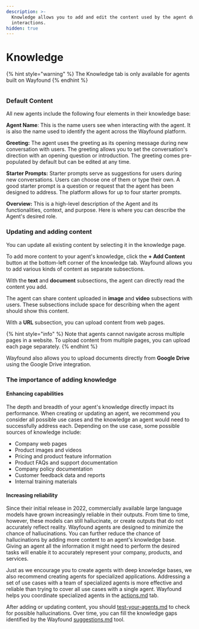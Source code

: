 ```yaml
---
description: >-
  Knowledge allows you to add and edit the content used by the agent during its
  interactions.
hidden: true
---
```


# Knowledge

{% hint style="warning" %}
The Knowledge tab is only available for agents built on Wayfound
{% endhint %}



<figure><img src=".gitbook/assets/Screenshot 2024-09-11 at 2.13.19 PM.png" alt=""><figcaption></figcaption></figure>

### Default Content

All new agents include the following four elements in their knowledge base:

**Agent Name**: This is the name users see when interacting with the agent. It is also the name used to identify the agent across the Wayfound platform.

**Greeting:** The agent uses the greeting as its opening message during new conversation with users. The greeting allows you to set the conversation's direction with an opening question or introduction. The greeting comes pre-populated by default but can be edited at any time.

**Starter Prompts:** Starter prompts serve as suggestions for users during new conversations. Users can choose one of them or type their own. A good starter prompt is a question or request that the agent has been designed to address. The platform allows for up to four starter prompts.

**Overview:** This is a high-level description of the Agent and its functionalities, context, and purpose. Here is where you can describe the Agent's desired role.

### Updating and adding content

You can update all existing content by selecting it in the knowledge page.

To add more content to your agent's knowledge, click the **+ Add Content** button at the bottom-left corner of the knowledge tab. Wayfound allows you to add various kinds of content as separate subsections.

With the <img src=".gitbook/assets/Screenshot 2024-09-18 at 2.38.50 PM.png" alt="" data-size="line">**text** and <img src=".gitbook/assets/Screenshot 2024-09-18 at 2.38.54 PM.png" alt="" data-size="line">**document** subsections, the agent can directly read the content you add.

The agent can share content uploaded in <img src=".gitbook/assets/Screenshot 2024-09-18 at 2.38.58 PM.png" alt="" data-size="line">**image** and <img src=".gitbook/assets/Screenshot 2024-09-18 at 2.39.01 PM.png" alt="" data-size="line">**video** subsections with users. These subsections include space for describing when the agent should show this content.

With a <img src=".gitbook/assets/Screenshot 2024-09-18 at 2.39.05 PM.png" alt="" data-size="line">**URL** subsection, you can upload content from web pages.

{% hint style="info" %}
Note that agents cannot navigate across multiple pages in a website. To upload content from multiple pages, you can upload each page separately.
{% endhint %}

Wayfound also allows you to upload documents directly from <img src=".gitbook/assets/Screenshot 2024-10-02 at 1.44.54 PM.png" alt="" data-size="line">**Google Drive** using the Google Drive integration.&#x20;

### The importance of adding knowledge

#### Enhancing capabilities

The depth and breadth of your agent's knowledge directly impact its performance. When creating or updating an agent, we recommend you consider all possible use cases and the knowledge an agent would need to successfully address each. Depending on the use case, some possible sources of knowledge include:

* Company web pages
* Product images and videos
* Pricing and product feature information
* Product FAQs and support documentation
* Company policy documentation
* Customer feedback data and reports
* Internal training materials

#### Increasing reliability

Since their initial release in 2022, commercially available large language models have grown increasingly reliable in their outputs. From time to time, however, these models can still hallucinate, or create outputs that do not accurately reflect reality. Wayfound agents are designed to minimize the chance of hallucinations. You can further reduce the chance of hallucinations by adding more content to an agent's knowledge base. Giving an agent all the information it might need to perform the desired tasks will enable it to accurately represent your company, products, and services.

Just as we encourage you to create agents with deep knowledge bases, we also recommend creating agents for specialized applications. Addressing a set of use cases with a team of specialized agents is more effective and reliable than trying to cover all use cases with a single agent. Wayfound helps you coordinate specialized agents in the [actions.md](agents/actions.md "mention") tab.

After adding or updating content, you should [test-your-agents.md](agents/test-your-agents.md "mention") to check for possible hallucinations. Over time, you can fill the knowledge gaps identified by the Wayfound [suggestions.md](sessions/suggestions.md "mention") tool.

